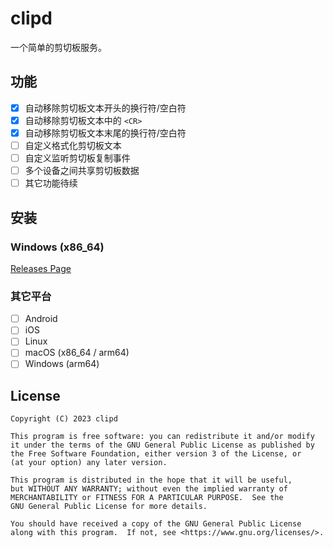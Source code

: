# clipd

一个简单的剪切板服务。

## 功能

- [x] 自动移除剪切板文本开头的换行符/空白符
- [x] 自动移除剪切板文本中的 `<CR>`
- [x] 自动移除剪切板文本末尾的换行符/空白符
- [ ] 自定义格式化剪切板文本
- [ ] 自定义监听剪切板复制事件
- [ ] 多个设备之间共享剪切板数据
- [ ] 其它功能待续

## 安装

### Windows (x86_64)

[Releases Page](https://github.com/clipd/clipd/releases/latest)

### 其它平台

- [ ] Android
- [ ] iOS
- [ ] Linux
- [ ] macOS (x86_64 / arm64)
- [ ] Windows (arm64)

## License

```
Copyright (C) 2023 clipd

This program is free software: you can redistribute it and/or modify
it under the terms of the GNU General Public License as published by
the Free Software Foundation, either version 3 of the License, or
(at your option) any later version.

This program is distributed in the hope that it will be useful,
but WITHOUT ANY WARRANTY; without even the implied warranty of
MERCHANTABILITY or FITNESS FOR A PARTICULAR PURPOSE.  See the
GNU General Public License for more details.

You should have received a copy of the GNU General Public License
along with this program.  If not, see <https://www.gnu.org/licenses/>.
```
